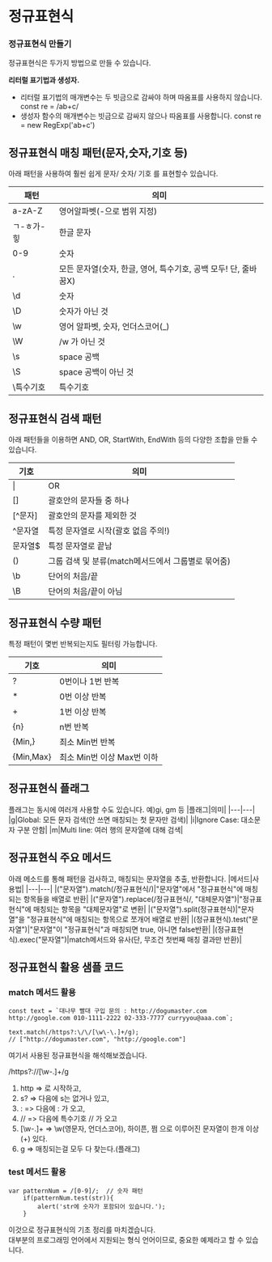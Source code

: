 # 정규표현식

### 정규표현식 만들기
정규표현식은 두가지 방법으로 만들 수 있습니다.  

**리터럴 표기법과 생성자.**

- 리터럴 표기법의 매개변수는 두 빗금으로 감싸야 하며 따옴표를 사용하지 않습니다.
const re = /ab+c/
- 생성자 함수의 매개변수는 빗금으로 감싸지 않으나 따옴표를 사용합니다.
const re = new RegExp('ab+c')

## 정규표현식 매칭 패턴(문자,숫자,기호 등)

아래 패턴을 사용하여 훨씬 쉽게 문자/ 숫자/ 기호 를 표현할수 있습니다.

|패턴|의미|
|---|---|
|a-zA-Z|영어알파벳(-으로 범위 지정)|
|ㄱ-ㅎ가-힣|한글 문자|
|0-9|숫자|
|.|모든 문자열(숫자, 한글, 영어, 특수기호, 공백 모두! 단, 줄바꿈X)|
|\d|숫자|
|\D|숫자가 아닌 것|
|\w|영어 알파벳, 숫자, 언더스코어(_)|
|\W|/w 가 아닌 것|
|\s|space 공백|
|\S|space 공백이 아닌 것|
|\특수기호|특수기호|

## 정규표현식 검색 패턴
아래 패턴들을 이용하면 AND, OR, StartWith, EndWith 등의 다양한 조합을 만들 수 있습니다. 

|기호|의미|
|---|---|
| \| |OR|
|[]|괄호안의 문자들 중 하나|
|[^문자]|괄호안의 문자를 제외한 것|
|^문자열|특정 문자열로 시작(괄호 없음 주의!)|
|문자열$|특정 문자열로 끝남|
|()|그룹 검색 및 분류(match메서드에서 그룹별로 묶어줌)|
|\b|단어의 처음/끝|
|\B|단어의 처음/끝이 아님|

## 정규표현식 수량 패턴
특정 패턴이 몇번 반복되는지도 필터링 가능합니다.

|기호|의미|
|---|---|
|?|0번이나 1번 반복|
|*|0번 이상 반복|
|+|1번 이상 반복|
|{n}|n번 반복|
|{Min,}|최소 Min번 반복|
|{Min,Max}|최소 Min번 이상 Max번 이하|

## 정규표현식 플래그
플래그는 동시에 여러개 사용할 수도 있습니다. 예)gi, gm 등
|플래그|의미|
|---|---|
|g|Global: 모든 문자 검색(안 쓰면 매칭되는 첫 문자만 검색)|
|i|Ignore Case: 대소문자 구분 안함|
|m|Multi line: 여러 행의 문자열에 대해 검색|

## 정규표현식 주요 메서드

아래 메소드를 통해 패턴을 검사하고, 매칭되는 문자열을 추출, 반환합니다. 
|메서드|사용법|
|---|---|
|("문자열").match(/정규표현식/)|"문자열"에서 "정규표현식"에 매칭되는 항목들을 배열로 반환|
|("문자열").replace(/정규표현식/, "대체문자열")|"정규표현식"에 매칭되는 항목을 "대체문자열"로 변환|
|("문자열").split(정규표현식)|"문자열"을 "정규표현식"에 매칭되는 항목으로 쪼개어 배열로 반환|
|(정규표현식).test("문자열")|"문자열"이 "정규표현식"과 매칭되면 true, 아니면 false반환|
|(정규표현식).exec("문자열")|match메서드와 유사(단, 무조건 첫번째 매칭 결과만 반환)|

## 정규표현식 활용 샘플 코드

### match 메서드 활용

```
const text = `대나무 빨대 구입 문의 : http://dogumaster.com http://google.com 010-1111-2222 02-333-7777 curryyou@aaa.com`;

text.match(/https?:\/\/[\w\-\.]+/g);
// ["http://dogumaster.com", "http://google.com"]
```

여기서 사용된 정규표현식을 해석해보겠습니다.

/https?:\/\/[\w\-\.]+/g

1) http => 로 시작하고,  
2) s? => 다음에 s는 없거나 있고,  
3) : => 다음에 : 가 오고,  
4) \/\/ => 다음에 특수기호 // 가 오고  
5) [\w\-\.]+ => \w(영문자, 언더스코어), 하이픈, 쩜 으로 이루어진 문자열이 한개 이상(+) 있다.  
6) g => 매칭되는걸 모두 다 찾는다.(플래그)  

### test 메서드 활용

```
var patternNum = /[0-9]/;  // 숫자 패턴
    if(patternNum.test(str)){
        alert('str에 숫자가 포함되어 있습니다.');
    }
```

이것으로 정규표현식의 기초 정리를 마치겠습니다.  
대부분의 프로그래밍 언어에서 지원되는 형식 언어이므로, 중요한 예제라고 할 수 있습니다.
